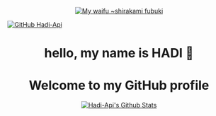<p align="center">
<a href="https://hadi-api.cf/api">
	<img src="https://i.pinimg.com/originals/6c/b2/27/6cb227b9d016245847b262d067f3141c.jpg" alt="My waifu ~shirakami fubuki" />
</a>
</p>

[![GitHub Hadi-Api](https://img.shields.io/github/followers/hadi-api-second?label=follow&style=social)](https://hadi-api.cf/api)

<h1 align="center">hello, my name is HADI 👋</h1>

<h1 align="center">
	Welcome to my GitHub profile
</h1>

<p align="center">
  <a href="https://hadi-api.cf/api"><img src="https://github-readme-stats.vercel.app/api?username=hadi-api-second&hide_border=true&show_icons=true" alt="Hadi-Api's Github Stats"></a>
</p>
